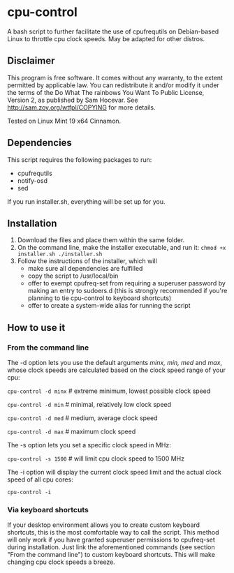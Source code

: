 # cpu-control
A bash script to further facilitate the use of cpufrequtils on Debian-based Linux to throttle cpu clock speeds. May be adapted for other distros.

## Disclaimer
This program is free software. It comes without any warranty, to the extent permitted by applicable law. You can redistribute it and/or modify it under the terms of the Do What The rainbows You Want To Public License, Version 2, as published by Sam Hocevar. See http://sam.zoy.org/wtfpl/COPYING for more details.

Tested on Linux Mint 19 x64 Cinnamon.

## Dependencies
This script requires the following packages to run:
* cpufrequtils
* notify-osd
* sed

If you run installer.sh, everything will be set up for you.

## Installation
1. Download the files and place them within the same folder.
1. On the command line, make the installer executable, and run it:
`chmod +x installer.sh
./installer.sh`
1. Follow the instructions of the installer, which will
    * make sure all dependencies are fulfilled
    * copy the script to /usr/local/bin
    * offer to exempt cpufreq-set from requiring a superuser password by making an entry to sudoers.d (this is strongly recommended if you're planning to tie cpu-control to keyboard shortcuts)
    * offer to create a system-wide alias for running the script

## How to use it
### From the command line
The -d option lets you use the default arguments _minx, min, med_ and _max_, whose clock speeds are calculated based on the clock speed range of your cpu:

`cpu-control -d minx` # extreme minimum, lowest possible clock speed

`cpu-control -d min` # minimal, relatively low clock speed 

`cpu-control -d med` # medium, average clock speed

`cpu-control -d max` # maximum clock speed

The -s option lets you set a specific clock speed in MHz:

`cpu-control -s 1500` # will limit cpu clock speed to 1500 MHz

The -i option will display the current clock speed limit and the actual clock speed of all cpu cores:

`cpu-control -i`

### Via keyboard shortcuts
If your desktop environment allows you to create custom keyboard shortcuts, this is the most comfortable way to call the script. This method will only work if you have granted superuser permissions to cpufreq-set during installation. Just link the aforementioned commands (see section "From the command line") to custom keyboard shortcuts. This will make changing cpu clock speeds a breeze.
